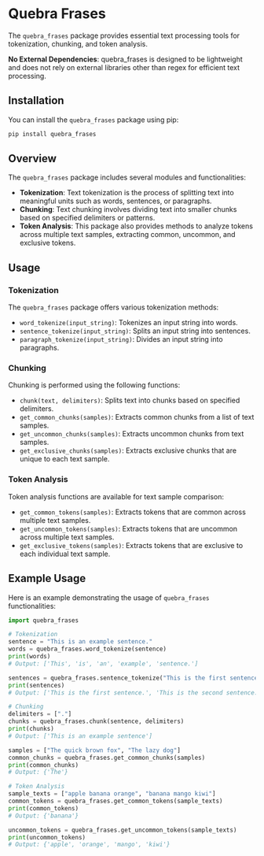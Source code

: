 # Quebra Frases

The `quebra_frases` package provides essential text processing tools for tokenization, chunking, and token analysis. 

**No External Dependencies**: quebra_frases is designed to be lightweight and does not rely on external libraries other than regex for efficient text processing.

## Installation

You can install the `quebra_frases` package using pip:

```bash
pip install quebra_frases
```

## Overview

The `quebra_frases` package includes several modules and functionalities:

- **Tokenization**: Text tokenization is the process of splitting text into meaningful units such as words, sentences, or paragraphs.
- **Chunking**: Text chunking involves dividing text into smaller chunks based on specified delimiters or patterns.
- **Token Analysis**: This package also provides methods to analyze tokens across multiple text samples, extracting common, uncommon, and exclusive tokens.

## Usage

### Tokenization

The `quebra_frases` package offers various tokenization methods:

- `word_tokenize(input_string)`: Tokenizes an input string into words.
- `sentence_tokenize(input_string)`: Splits an input string into sentences.
- `paragraph_tokenize(input_string)`: Divides an input string into paragraphs.

### Chunking

Chunking is performed using the following functions:

- `chunk(text, delimiters)`: Splits text into chunks based on specified delimiters.
- `get_common_chunks(samples)`: Extracts common chunks from a list of text samples.
- `get_uncommon_chunks(samples)`: Extracts uncommon chunks from text samples.
- `get_exclusive_chunks(samples)`: Extracts exclusive chunks that are unique to each text sample.

### Token Analysis

Token analysis functions are available for text sample comparison:

- `get_common_tokens(samples)`: Extracts tokens that are common across multiple text samples.
- `get_uncommon_tokens(samples)`: Extracts tokens that are uncommon across multiple text samples.
- `get_exclusive_tokens(samples)`: Extracts tokens that are exclusive to each individual text sample.

## Example Usage

Here is an example demonstrating the usage of `quebra_frases` functionalities:

```python
import quebra_frases

# Tokenization
sentence = "This is an example sentence."
words = quebra_frases.word_tokenize(sentence)
print(words)
# Output: ['This', 'is', 'an', 'example', 'sentence.']

sentences = quebra_frases.sentence_tokenize("This is the first sentence. This is the second sentence.")
print(sentences)
# Output: ['This is the first sentence.', 'This is the second sentence.']

# Chunking
delimiters = ["."]
chunks = quebra_frases.chunk(sentence, delimiters)
print(chunks)
# Output: ['This is an example sentence']

samples = ["The quick brown fox", "The lazy dog"]
common_chunks = quebra_frases.get_common_chunks(samples)
print(common_chunks)
# Output: {'The'}

# Token Analysis
sample_texts = ["apple banana orange", "banana mango kiwi"]
common_tokens = quebra_frases.get_common_tokens(sample_texts)
print(common_tokens)
# Output: {'banana'}

uncommon_tokens = quebra_frases.get_uncommon_tokens(sample_texts)
print(uncommon_tokens)
# Output: {'apple', 'orange', 'mango', 'kiwi'}
```

